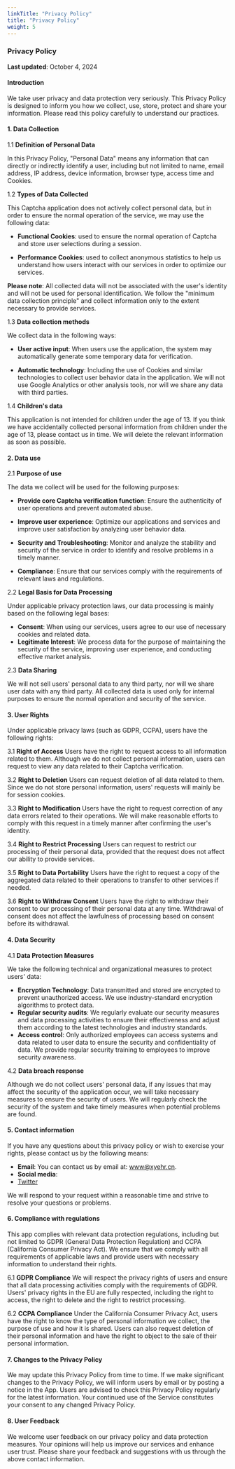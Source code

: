 ```yaml
---
linkTitle: "Privacy Policy"
title: "Privacy Policy"
weight: 5
---
```


### Privacy Policy

**Last updated**: October 4, 2024

#### Introduction

We take user privacy and data protection very seriously. This Privacy Policy is designed to inform you how we collect, use, store, protect and share your information. Please read this policy carefully to understand our practices.

#### 1. Data Collection

1.1 **Definition of Personal Data**

In this Privacy Policy, "Personal Data" means any information that can directly or indirectly identify a user, including but not limited to name, email address, IP address, device information, browser type, access time and Cookies.

1.2 **Types of Data Collected**

This Captcha application does not actively collect personal data, but in order to ensure the normal operation of the service, we may use the following data:

- **Functional Cookies**: used to ensure the normal operation of Captcha and store user selections during a session.

- **Performance Cookies**: used to collect anonymous statistics to help us understand how users interact with our services in order to optimize our services.

**Please note**: All collected data will not be associated with the user's identity and will not be used for personal identification. We follow the "minimum data collection principle" and collect information only to the extent necessary to provide services.

1.3 **Data collection methods**

We collect data in the following ways:

- **User active input**: When users use the application, the system may automatically generate some temporary data for verification.

- **Automatic technology**: Including the use of Cookies and similar technologies to collect user behavior data in the application. We will not use Google Analytics or other analysis tools, nor will we share any data with third parties.

1.4 **Children's data**

This application is not intended for children under the age of 13. If you think we have accidentally collected personal information from children under the age of 13, please contact us in time. We will delete the relevant information as soon as possible.

#### 2. Data use

2.1 **Purpose of use**

The data we collect will be used for the following purposes:

- **Provide core Captcha verification function**: Ensure the authenticity of user operations and prevent automated abuse.

- **Improve user experience**: Optimize our applications and services and improve user satisfaction by analyzing user behavior data.

- **Security and Troubleshooting**: Monitor and analyze the stability and security of the service in order to identify and resolve problems in a timely manner.
- **Compliance**: Ensure that our services comply with the requirements of relevant laws and regulations.

2.2 **Legal Basis for Data Processing**

Under applicable privacy protection laws, our data processing is mainly based on the following legal bases:

- **Consent**: When using our services, users agree to our use of necessary cookies and related data.
- **Legitimate Interest**: We process data for the purpose of maintaining the security of the service, improving user experience, and conducting effective market analysis.

2.3 **Data Sharing**

We will not sell users' personal data to any third party, nor will we share user data with any third party. All collected data is used only for internal purposes to ensure the normal operation and security of the service.

#### 3. User Rights

Under applicable privacy laws (such as GDPR, CCPA), users have the following rights:

3.1 **Right of Access**
Users have the right to request access to all information related to them. Although we do not collect personal information, users can request to view any data related to their Captcha verification.

3.2 **Right to Deletion**
Users can request deletion of all data related to them. Since we do not store personal information, users' requests will mainly be for session cookies.

3.3 **Right to Modification**
Users have the right to request correction of any data errors related to their operations. We will make reasonable efforts to comply with this request in a timely manner after confirming the user's identity.

3.4 **Right to Restrict Processing**
Users can request to restrict our processing of their personal data, provided that the request does not affect our ability to provide services.

3.5 **Right to Data Portability**
Users have the right to request a copy of the aggregated data related to their operations to transfer to other services if needed.

3.6 **Right to Withdraw Consent**
Users have the right to withdraw their consent to our processing of their personal data at any time. Withdrawal of consent does not affect the lawfulness of processing based on consent before its withdrawal.

#### 4. Data Security

4.1 **Data Protection Measures**

We take the following technical and organizational measures to protect users' data:

- **Encryption Technology**: Data transmitted and stored are encrypted to prevent unauthorized access. We use industry-standard encryption algorithms to protect data.
- **Regular security audits**: We regularly evaluate our security measures and data processing activities to ensure their effectiveness and adjust them according to the latest technologies and industry standards.
- **Access control**: Only authorized employees can access systems and data related to user data to ensure the security and confidentiality of data. We provide regular security training to employees to improve security awareness.

4.2 **Data breach response**

Although we do not collect users' personal data, if any issues that may affect the security of the application occur, we will take necessary measures to ensure the security of users. We will regularly check the security of the system and take timely measures when potential problems are found.

#### 5. Contact information

If you have any questions about this privacy policy or wish to exercise your rights, please contact us by the following means:

- **Email**: You can contact us by email at: www@xyehr.cn.
- **Social media**:
- [Twitter](https://x.com/Tech__Art)

We will respond to your request within a reasonable time and strive to resolve your questions or problems.

#### 6. Compliance with regulations

This app complies with relevant data protection regulations, including but not limited to GDPR (General Data Protection Regulation) and CCPA (California Consumer Privacy Act). We ensure that we comply with all requirements of applicable laws and provide users with necessary information to understand their rights.

6.1 **GDPR Compliance**
We will respect the privacy rights of users and ensure that all data processing activities comply with the requirements of GDPR. Users' privacy rights in the EU are fully respected, including the right to access, the right to delete and the right to restrict processing.

6.2 **CCPA Compliance**
Under the California Consumer Privacy Act, users have the right to know the type of personal information we collect, the purpose of use and how it is shared. Users can also request deletion of their personal information and have the right to object to the sale of their personal information.

#### 7. Changes to the Privacy Policy

We may update this Privacy Policy from time to time. If we make significant changes to the Privacy Policy, we will inform users by email or by posting a notice in the App. Users are advised to check this Privacy Policy regularly for the latest information. Your continued use of the Service constitutes your consent to any changed Privacy Policy.

#### 8. User Feedback

We welcome user feedback on our privacy policy and data protection measures. Your opinions will help us improve our services and enhance user trust. Please share your feedback and suggestions with us through the above contact information.
